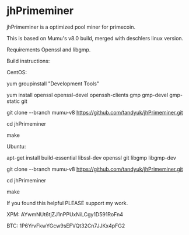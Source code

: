 jhPrimeminer
============

jhPrimeminer is a optimized pool miner for primecoin.

This is based on Mumu's v8.0 build, merged with deschlers linux version.

Requirements
Openssl and libgmp.



Build instructions:

CentOS:

yum groupinstall "Development Tools"

yum install openssl openssl-devel openssh-clients gmp gmp-devel gmp-static git

git clone --branch mumu-v8 https://github.com/tandyuk/jhPrimeminer.git

cd jhPrimeminer

make


Ubuntu:

apt-get install build-essential libssl-dev openssl git libgmp libgmp-dev

git clone --branch mumu-v8 https://github.com/tandyuk/jhPrimeminer.git

cd jhPrimeminer

make



If you found this helpful PLEASE support my work.

XPM: AYwmNUt6tjZJ1nPPUxNiLCgy1D591RoFn4

BTC: 1P6YrvFkwYGcw9sEFVQt32Cn7JJKx4pFG2
